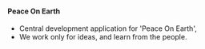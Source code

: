 #### Peace On Earth
* Central development application for 'Peace On Earth',
* We work only for ideas, and learn from the people.

